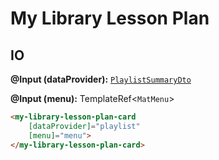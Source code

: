 # **My Library Lesson Plan**

## IO

**@Input (dataProvider):** [`PlaylistSummaryDto`]()

**@Input (menu):** TemplateRef<`MatMenu`>


```html
<my-library-lesson-plan-card
    [dataProvider]="playlist"
    [menu]="menu">
</my-library-lesson-plan-card>
```
